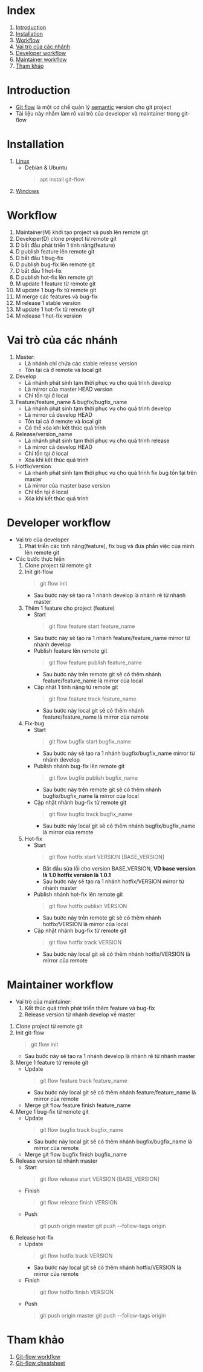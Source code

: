 # Index

1. [Introduction](#introduction)
2. [Installation](#installation)
3. [Workflow](#workflow)
4. [Vai trò của các nhánh](#branching)
5. [Developer workflow](#developer-work-flow)
6. [Maintainer workflow](#maintainer-work-flow)
7. [Tham kháo](#references)

# <a name="introduction"></a>Introduction

- [Git flow](https://github.com/nvie/gitflow) là một cơ chế quản lý [semantic](https://semver.org) version cho git project
- Tài liệu này nhắm làm rõ vai trò của developer và maintainer trong git-flow

# <a name="installation"></a>Installation
1. [Linux](https://github.com/nvie/gitflow/wiki/Linux)
    - Debian & Ubuntu
        > apt install git-flow
2. [Windows](https://github.com/nvie/gitflow/wiki/Windows)

# <a name="workflow"></a>Workflow
1. Maintainer(M) khởi tạo project và push lên remote git
2. Developer(D) clone project từ remote git
3. D bắt đầu phát triển 1 tính năng(feature)
4. D publish feature lên remote git
5. D bắt đầu 1 bug-fix
6. D publish bug-fix lên remote git
7. D bắt đầu 1 hot-fix
8. D publish hot-fix lên remote git
9. M update 1 feature từ remote git
10. M update 1 bug-fix từ remote git
11. M merge các features và bug-fix
12. M release 1 stable version
13. M update 1 hot-fix từ remote git
14. M release 1 hot-fix version

# <a name="branching"></a>Vai trò của các nhánh
1. Master:
    - Là nhánh chỉ chứa các stable release version
    - Tồn tại cả ở remote và local git
2. Develop
    - Là nhánh phát sinh tạm thời phục vụ cho quá trình develop
    - Là mirror của master HEAD version
    - Chỉ tồn tại ở local
3. Feature/feature_name & bugfix/bugfix_name
    - Là nhánh phát sinh tạm thời phục vụ cho quá trình develop
    - Là mirror cả develop HEAD
    - Tồn tại cả ở remote và local git
    - Có thể xóa khi kết thúc quá trinh
4. Release/version_name
    - Là nhánh phát sinh tạm thời phục vụ cho quá trình release
    - Là mirror cả develop HEAD
    - Chỉ tồn tại ở local
    - Xóa khi kết thúc quá trinh
5. Hotfix/version
    - Là nhánh phát sinh tạm thời phục vụ cho quá trình fix bug tồn tại trên master
    - Là mirror của master base version
    - Chỉ tồn tại ở local
    - Xóa khi kết thúc quá trinh

# <a name="developer-work-flow"></a>Developer workflow
- Vai trò của developer
    1. Phát triển các tính năng(feature), fix bug và đưa phần việc của mình lên remote git
- Các bước thực hiện
    1. Clone project từ remote git
    2. Init git-flow
        > git flow init
        - Sau bước này sẽ tạo ra 1 nhánh develop là nhánh rẽ từ nhánh master
    3. Thêm 1 feature cho project (feature)
        - Start
            > git flow feature start feature_name
        - Sau bước này sẽ tạo ra 1 nhánh feature/feature_name mirror từ nhánh develop
        - Publish feature lên remote git
            > git flow feature publish feature_name
            - Sau bước này trên remote git sẽ có thêm nhánh feature/feature_name là mirror của local
        - Cập nhật 1 tính năng từ remote git
            > git flow feature track feature_name
            - Sau bước này local git sẽ có thêm nhánh feature/feature_name là mirror của remote
    4. Fix-bug
        - Start
            > git flow bugfix start bugfix_name
            - Sau bước này sẽ tạo ra 1 nhánh bugfix/bugfix_name mirror từ nhánh develop
        - Publish nhánh bug-fix lên remote git
            > git flow bugfix publish bugfix_name
            - Sau bước này trên remote git sẽ có thêm nhánh bugfix/bugfix_name là mirror của local
        - Cập nhật nhánh bug-fix từ remote git
            > git flow bugfix track bugfix_name
            - Sau bước này local git sẽ có thêm nhánh bugfix/bugfix_name là mirror của remote
    5. Hot-fix
        - Start
            > git flow hotfix start VERSION [BASE_VERSION]
            - Bắt đầu sửa lỗi cho version BASE_VERSION, **VD base version là 1.0 hotfix version là 1.0.1**
            - Sau bước này sẽ tạo ra 1 nhánh hotfix/VERSION mirror từ nhánh master
        - Publish nhánh hot-fix lên remote git
            > git flow hotfix publish VERSION
            - Sau bước này trên remote git sẽ có thêm nhánh hotfix/VERSION là mirror của local
        - Cập nhật nhánh bug-fix từ remote git
            > git flow hotfix track VERSION
            - Sau bước này local git sẽ có thêm nhánh hotfix/VERSION là mirror của remote

# <a name="maintainer-work-flow"></a>Maintainer workflow
- Vai trò của maintainer:
    1. Kết thúc quá trình phát triển thêm feature và bug-fix
    2. Release version từ nhánh develop về master
1. Clone project từ remote git
2. Init git-flow
    > git flow init
    - Sau bước này sẽ tạo ra 1 nhánh develop là nhánh rẽ từ nhánh master
3. Merge 1 feature từ remote git
    - Update
        > git flow feature track feature_name
        - Sau bước này local git sẽ có thêm nhánh feature/feature_name là mirror của remote
    - Merge
        git flow feature finish feature_name
4. Merge 1 bug-fix từ remote git
    - Update
        > git flow bugfix track bugfix_name
        - Sau bước này local git sẽ có thêm nhánh bugfix/bugfix_name là mirror của remote
    - Merge
        git flow bugfix finish bugfix_name
5. Release version từ nhánh master
    - Start
        > git flow release start VERSION [BASE_VERSION]
    - Finish
        > git flow release finish VERSION
    - Push
        > git push origin master
        > git push --follow-tags origin
6. Release hot-fix
    - Update
        > git flow hotfix track VERSION
        - Sau bước này local git sẽ có thêm nhánh hotfix/VERSION là mirror của remote
    - Finish
        > git flow hotfix finish VERSION
    - Push
        > git push origin master
        > git push --follow-tags origin
        

# <a name="references"></a>Tham khảo
1. [Git-flow workflow](https://www.atlassian.com/git/tutorials/comparing-workflows/gitflow-workflow)
2. [Git-flow cheatsheet](https://danielkummer.github.io/git-flow-cheatsheet)
